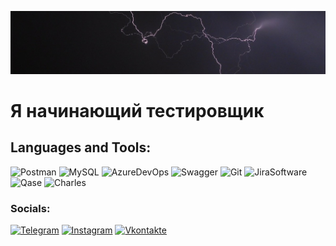 ![Header](https://github.com/hoddog1525/maxkildishov/blob/main/assets/lightningplate.png)

# Я начинающий тестировщик 

## Languages and Tools:
![Postman](https://img.shields.io/badge/-Postman-FF6C37?style=for-the-badge&logo=postman&logoColor=FDF5E6)
![MySQL](https://img.shields.io/badge/-MySQL-4479A1?style=for-the-badge&logo=mysql&logoColor=FDF5E6)
![AzureDevOps](https://img.shields.io/badge/-Azure_DevOPS-0078D7?style=for-the-badge&logo=Azure_devopsl&logoColor=FDF5E6)
![Swagger](https://img.shields.io/badge/-Swagger-485EA2D?style=for-the-badge&logo=swagger&logoColor=FDF5E6)
![Git](https://img.shields.io/badge/-Git-F05032?style=for-the-badge&logo=git&logoColor=FDF5E6)
![JiraSoftware](https://img.shields.io/badge/-Jira_Software-0052CC?style=for-the-badge&logo=jira&logoColor=FDF5E6)
![Qase](https://img.shields.io/badge/-Qase-4F46DC?style=for-the-badge&logo=qase&logoColor=FDF5E6)
![Charles](https://img.shields.io/badge/-Charles_proxy-F3F5F5?style=for-the-badge&logo=charles&logoColor=000000)

### Socials:
[![Telegram](https://img.shields.io/badge/-Telegram-090909?style=for-the-badge&logo=telegram&logoColor=27A0D9)](https://t.me/hokagekyoto)
[![Instagram](https://img.shields.io/badge/-Instagram-090909?style=for-the-badge&logo=instagram&logoColor=B4068E)](https://www.instagram.com/maxkildishov228)
[![Vkontakte](https://img.shields.io/badge/-Vkontakte-090909?style=for-the-badge&logo=Vk&logoColor=4F7DB3)](https://vk.com/express22288)
